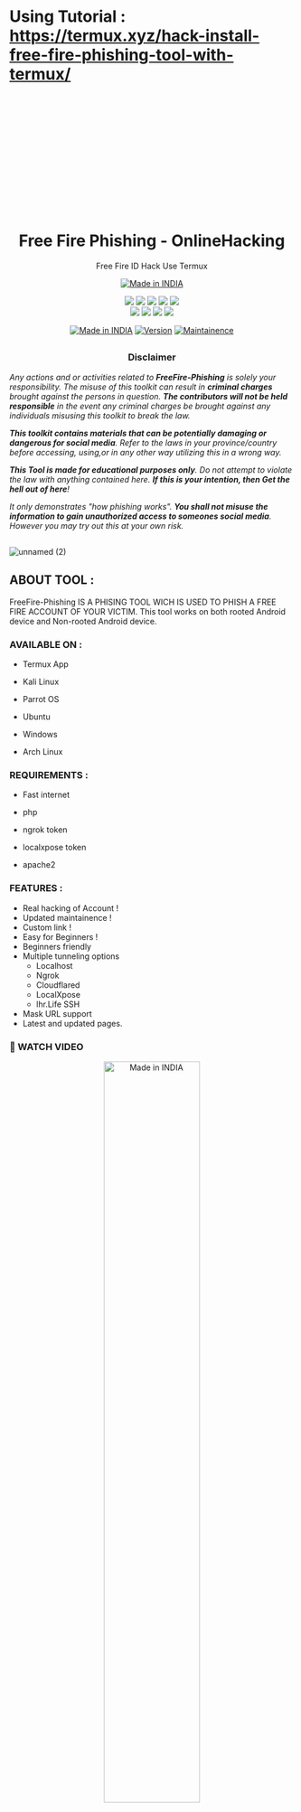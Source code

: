 
# Using Tutorial : https://termux.xyz/hack-install-free-fire-phishing-tool-with-termux/

  <p>&nbsp;</p><p><br /></p><p><br /></p><p><br /></p>
  <p>&nbsp;</p><p><br /></p><p><br /></p>
  
  
<h1 align="center">Free Fire Phishing - OnlineHacking</h1>
<p align="center">
  Free Fire ID Hack Use Termux
</p>
<p align="center">
<a href="https://termux.xyz/hack-install-free-fire-phishing-tool-with-termux/"><img title="Made in INDIA" src="https://img.shields.io/badge/MADE%20IN-INDIA-SCRIPT?colorA=%23ff8100&colorB=%23017e40&colorC=%23ff0000&style=for-the-badge"></a>
</p>

</p>


<p align="center">
    <img src="https://img.shields.io/badge/Version-2.8-blue?style=for-the-badge&color=blue">
     <img src="https://img.shields.io/github/stars/OnlineHacKing/FreeFire-Phishing?style=for-the-badge&color=magenta">
  <img src="https://img.shields.io/github/forks/OnlineHacKing/FreeFire-Phishing?color=cyan&style=for-the-badge&color=purple">
  <img src="https://img.shields.io/github/issues/OnlineHacKing/FreeFire-Phishing?color=red&style=for-the-badge">
    <img src="https://img.shields.io/github/license/OnlineHacKing/FreeFire-Phishing?style=for-the-badge&color=blue">
<br>
    <img src="https://img.shields.io/badge/Author-SUMAN-green?style=flat-square">
    <img src="https://img.shields.io/badge/Open%20Source-No-orange?style=flat-square">
    <img src="https://img.shields.io/badge/Maintained-Yes-cyan?style=flat-square">
    <img src="https://img.shields.io/badge/Written%20In-Shell-blue?style=flat-square">
</p>

<p align="center">
<a href="https://termux.xyz/hack-install-free-fire-phishing-tool-with-termux/"><img title="Made in INDIA" src="https://img.shields.io/badge/Tool-FreeFirePhishing-green.svg"></a>
<a href="https://termux.xyz/hack-install-free-fire-phishing-tool-with-termux/"><img title="Version" src="https://img.shields.io/badge/Version-2.8-green.svg?style=flat-square"></a>
<a href="https://termux.xyz/hack-install-free-fire-phishing-tool-with-termux/"><img title="Maintainence" src="https://img.shields.io/badge/Admin-SUMAN-green.svg"></a>
</p>

##

<h3><p align="center">Disclaimer</p></h3>

<i>Any actions and or activities related to <b>FreeFire-Phishing</b> is solely your responsibility. The misuse of this toolkit can result in <b>criminal charges</b> brought against the persons in question. <b>The contributors will not be held responsible</b> in the event any criminal charges be brought against any individuals misusing this toolkit to break the law.

<b>This toolkit contains materials that can be potentially damaging or dangerous for social media</b>. Refer to the laws in your province/country before accessing, using,or in any other way utilizing this in a wrong way.

<b>This Tool is made for educational purposes only</b>. Do not attempt to violate the law with anything contained here. <b>If this is your intention, then Get the hell out of here</b>!

It only demonstrates "how phishing works". <b>You shall not misuse the information to gain unauthorized access to someones social media</b>. However you may try out this at your own risk.</i>

##

<p align="center">

![unnamed (2)](https://github.com/OnlineHacKing/FreeFire-Phishing/releases/download/2%2C8/logo.jpg)

</p>


## ABOUT TOOL :

FreeFire-Phishing IS A PHISING TOOL WICH IS USED TO PHISH A FREE FIRE ACCOUNT OF YOUR VICTIM. This tool works on both rooted Android device and Non-rooted Android device.

### AVAILABLE ON :

* Termux App

* Kali Linux

* Parrot OS

* Ubuntu

* Windows

* Arch Linux


### REQUIREMENTS :

* Fast internet

* php

* ngrok token

* localxpose token

* apache2

### FEATURES :

- Real hacking of Account !
- Updated maintainence !
- Custom link !
- Easy for Beginners !
- Beginners friendly
- Multiple tunneling options
  - Localhost
  - Ngrok
  - Cloudflared
  - LocalXpose
  - lhr.Life SSH
- Mask URL support 
- Latest and updated pages.


### 🎥 WATCH VIDEO 

<p align="center"> <a href="https://play.onlinehacking.xyz/v/ZIwSEz"><img title="Made in INDIA" width="58%" src="https://www.onlinehacking.in/wp-content/uploads/2021/12/play-.webp"></a>




## ✅ INSTALLATION [ All Systems ] :

# <p align="center"> [![Open in Cloud Shell](https://user-images.githubusercontent.com/27065646/92304704-8d146d80-ef80-11ea-8c29-0deaabb1c702.png)](https://console.cloud.google.com/cloudshell/open?git_repo=https://github.com/OnlineHacKing/FreeFire-Phishing&tutorial=README.md)



## ✅ INSTALLATION [ Android Termux ] :
```
pkg update -y

pkg upgrade -y

pkg install git wget

git clone https://github.com/Irga2425/cyberhack3.git

cd FreeFire-Phishing

chmod +x *

bash Android-Setup

FreeFire-Phishing
```


## ✅ INSTALLATION [ Linux ] :
```
sudo apt update -y

sudo apt upgrade -y

sudo apt install git wget

git clone https://github.com/Irga2425/cyberhack3.git

cd FreeFire-Phishing

chmod +x *

bash Linux-Setup

FreeFire-Phishing
```

## ✅ INSTALLATION [ Windows ] :

# <p align="center"> [![Open in Cloud Shell](https://user-images.githubusercontent.com/27065646/92304704-8d146d80-ef80-11ea-8c29-0deaabb1c702.png)](https://console.cloud.google.com/cloudshell/open?git_repo=https://github.com/OnlineHacKing/FreeFire-Phishing&tutorial=README.md)


### 📸 SCREENSHOTS [Termux]

<br>
<p align="center">
<img width="40%" src="https://i.pinimg.com/564x/99/5e/4d/995e4dcb94133d3c74597bed932288fb.jpg"/>
</p>
<br>
<p align="center">
<img width="41%" src="https://i.pinimg.com/564x/b1/1f/76/b11f769cb43a768fcbdeb509477e7086.jpg"/>
<img width="40%" src="https://i.pinimg.com/564x/8c/6e/b6/8c6eb6035fb6ba53deb1c47c77e0c6a0.jpg"/>
</p>




## 👨🏻‍💻 CONNECT WITH US :


<a href="https://github.com/OnlineHacKing"><img title="Github" src="https://img.shields.io/badge/Online-hacking-brightgreen?style=for-the-badge&logo=github"></a>
[![Instagram](https://img.shields.io/badge/INSTAGRAM-FOLLOW-red?style=for-the-badge&logo=instagram)](https://www.instagram.com/suman333mondal/)
[![Instagram](https://img.shields.io/badge/WEBSITE-VISIT-yellow?style=for-the-badge&logo=blogger)](https://www.termux.xyz)
[![Instagram](https://img.shields.io/badge/LINKEDIN-CONNECT-red?style=for-the-badge&logo=linkedin)](https://www.linkedin.com/in/sumam333mondal/)
[![Instagram](https://img.shields.io/badge/FACEBOOK-LIKE-red?style=for-the-badge&logo=facebook)](https://fb.com/onlinehacking)
[![Instagram](https://img.shields.io/badge/TELEGRAM-CHANNEL-red?style=for-the-badge&logo=telegram)](https://telegram.dog/OnlineHacking)
<a href="https://www.youtube.com/@onlinehacking"><img title="YouTube" src="https://img.shields.io/badge/YouTube-Online Hacking-red?style=for-the-badge&logo=Youtube"></a>


# ■□■ ⚠ Warning ⚠ ■□■

***This tool is only for educational purpose. If you use this tool for other purposes except education we will not be responsible in such cases.***

***This information is only for educationla purpose and we are not responsible for any kind of illegal activity done by this tool***


<p style="box-sizing: border-box; color: #24292e; font-family: -apple-system, BlinkMacSystemFont, &quot;Segoe UI&quot;, Helvetica, Arial, sans-serif, &quot;Apple Color Emoji&quot;, &quot;Segoe UI Emoji&quot;; font-size: 16px; margin-bottom: 16px; margin-top: 0px; text-align: center;"><a href="https://github.com/OnlineHacking/" style="background-color: initial; box-sizing: border-box; text-decoration-line: none;"><img alt="GitHub" height="110" src="https://user-images.githubusercontent.com/64035221/96459220-834c7e00-123f-11eb-8417-534058a7ba62.png" style="background-color: var(--color-bg-primary); border-style: none; box-sizing: initial; max-width: 100%;" width="110" />&nbsp;</a><a href="https://www.youtube.com/channel/UC8pmZJAlagdZ7bb0TBlogYw" rel="nofollow" style="background-color: initial; box-sizing: border-box; text-decoration-line: none;"><img alt="YouTube" height="110" src="https://user-images.githubusercontent.com/64035221/96456596-4f238e00-123c-11eb-821e-85e9aaa3faec.png" style="background-color: var(--color-bg-primary); border-style: none; box-sizing: initial; max-width: 100%;" width="110" />&nbsp;</a><a href="https://telegram.dog/OnlineHacking" rel="nofollow" style="background-color: initial; box-sizing: border-box; text-decoration-line: none;"><img alt="Telegram" height="80" src="https://user-images.githubusercontent.com/64035221/96461243-c576bf00-1241-11eb-8fdf-139b4859bfb0.png" style="background-color: var(--color-bg-primary); border-style: none; box-sizing: initial; max-width: 100%;" width="80" />&nbsp;</a><a href="https://www.instagram.com/suman333mondal/" rel="nofollow" style="background-color: initial; box-sizing: border-box; text-decoration-line: none;"><img alt="Instagram" height="90" src="https://user-images.githubusercontent.com/64035221/96461629-3d44e980-1242-11eb-8691-46dd14355085.png" style="background-color: var(--color-bg-primary); border-style: none; box-sizing: initial; max-width: 100%;" width="90" /></a></p>

*Key: 1abcbefa8d46c2487786a4d9d45a
BY : Irga



                     Inspired By github.com/OnlineHacking
